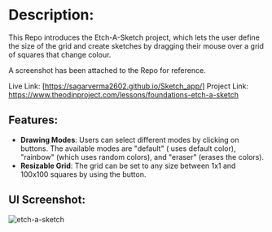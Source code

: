 # Description:
This Repo introduces the Etch-A-Sketch project, which lets the user define the size of the grid and create sketches by dragging their mouse over a grid of squares that change colour.

A screenshot has been attached to the Repo for reference.

Live Link: [https://sagarverma2602.github.io/Sketch_app/]
Project Link: https://www.theodinproject.com/lessons/foundations-etch-a-sketch

## Features:

- **Drawing Modes**: Users can select different modes by clicking on buttons. The available modes are "default" ( uses default color), "rainbow" (which uses random colors), and "eraser" (erases the colors).
- **Resizable Grid**: The grid can be set to any size between 1x1 and 100x100 squares by using the button.

## UI Screenshot:
![etch-a-sketch](https://user-images.githubusercontent.com/128154648/228524724-a5b413d9-d25d-4f12-8a49-41787abc1818.png)
